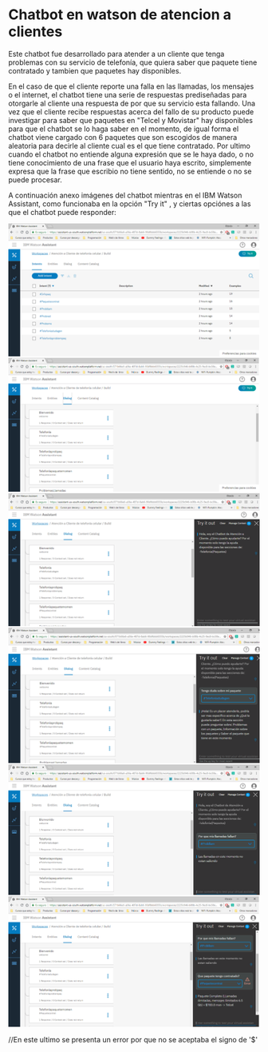 # Chatbot en watson de atencion a clientes

Este chatbot fue desarrollado para atender a un cliente que tenga problemas con su servicio de telefonía, que quiera saber que paquete tiene contratado y tambien que paquetes hay disponibles.

En el caso de que el cliente reporte una falla en las llamadas, los mensajes o el internet, el chatbot tiene una serie de respuestas prediseñadas para otorgarle al cliente una respuesta de por que su servicio esta fallando. Una vez que el cliente recibe respuestas acerca del fallo de su producto puede investigar para saber que paquetes en "Telcel y Movistar" hay disponibles para que el chatbot se lo haga saber en el momento, de igual forma el chatbot viene cargado con 6 paquetes que son escogidos de manera aleatoria para decirle al cliente cual es el que tiene contratado. Por ultimo cuando el chatbot no entiende alguna expresión que se le haya dado, o no tiene conocimiento de una frase que el usuario haya escrito, simplemente expresa que la frase que escribio no tiene sentido, no se entiende o no se puede procesar. 

A continuación anexo imágenes del chatbot mientras en el IBM Watson Assistant, como funcionaba en la opción "Try it" , y ciertas opciónes a las que el chatbot puede responder:

<img alt="Prueba1" src="https://github.com/RicardoAlejandroZBlas/ibmambassadorsproject-watson/blob/master/Sources/IMG%201.png" />
<img alt="Prueba1" src="https://github.com/RicardoAlejandroZBlas/ibmambassadorsproject-watson/blob/master/Sources/IMG%202.png" />
<img alt="Prueba1" src="https://github.com/RicardoAlejandroZBlas/ibmambassadorsproject-watson/blob/master/Sources/IMG%203.png" />
<img alt="Prueba1" src="https://github.com/RicardoAlejandroZBlas/ibmambassadorsproject-watson/blob/master/Sources/IMG%204.png" />
<img alt="Prueba1" src="https://github.com/RicardoAlejandroZBlas/ibmambassadorsproject-watson/blob/master/Sources/IMG%205.png" />
<img alt="Prueba1" src="https://github.com/RicardoAlejandroZBlas/ibmambassadorsproject-watson/blob/master/Sources/IMG%206.png" />

//En este ultimo se presenta un error por que no se aceptaba el signo de '$'
